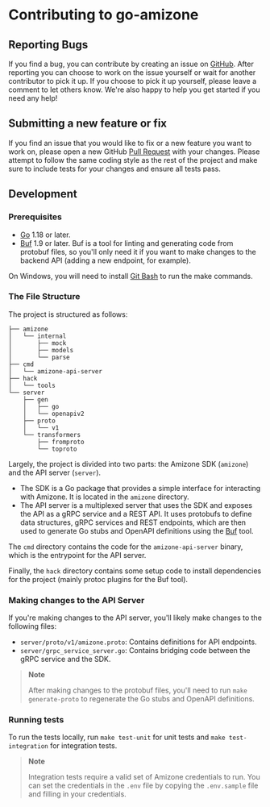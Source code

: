 # Contributing to go-amizone

## Reporting Bugs

If you find a bug, you can contribute by creating an issue on [GitHub](https://github.com/ditsuke/go-amizone).
After reporting you can choose to work on the issue yourself or wait for another contributor to pick it up.
If you choose to pick it up yourself, please leave a comment to let others know. We're also happy to help you
get started if you need any help!

## Submitting a new feature or fix

If you find an issue that you would like to fix or a new feature you want to work on, please open a new GitHub
[Pull Request](https://github.com/ditsuke/go-amizone/pulls) with your changes. Please attempt to follow the same
coding style as the rest of the project and make sure to include tests for your changes and ensure all tests pass.

## Development

### Prerequisites

- [Go](https://golang.org/dl/) 1.18 or later.
- [Buf](https://docs.buf.build/installation) 1.9 or later. Buf is a tool for linting and generating code from protobuf files,
  so you'll only need it if you want to make changes to the backend API (adding a new endpoint, for example).

On Windows, you will need to install [Git Bash](https://gitforwindows.org/) to run the make commands.

### The File Structure

The project is structured as follows:

```text
├── amizone
│   └── internal
│       ├── mock
│       ├── models
│       └── parse
├── cmd
│   └── amizone-api-server
├── hack
│   └── tools
└── server
    ├── gen
    │   ├── go
    │   └── openapiv2
    ├── proto
    │   └── v1
    └── transformers
        ├── fromproto
        └── toproto

```

Largely, the project is divided into two parts: the Amizone SDK (`amizone`) and the API server (`server`).

- The SDK is a Go package that provides a simple interface for interacting with Amizone. It is located in the `amizone` directory.
- The API server is a multiplexed server that uses the SDK and exposes the API as a gRPC service and a REST API. It uses
  protobufs to define data structures, gRPC services and REST endpoints, which are then used to generate Go stubs and OpenAPI
  definitions using the [Buf](https://buf.build) tool.

The `cmd` directory contains the code for the `amizone-api-server` binary, which is the entrypoint for the API server.

Finally, the `hack` directory contains some setup code to install dependencies for the project (mainly protoc plugins for the Buf tool).

### Making changes to the API Server

If you're making changes to the API server, you'll likely make changes to the following files:

- `server/proto/v1/amizone.proto`: Contains definitions for API endpoints.
- `server/grpc_service_server.go`: Contains bridging code between the gRPC service and the SDK.

> **Note**
>
> After making changes to the protobuf files, you'll need to run `make generate-proto` to regenerate the Go stubs and OpenAPI definitions.

### Running tests

To run the tests locally, run `make test-unit` for unit tests and `make test-integration` for integration tests.

> **Note**
>
> Integration tests require a valid set of Amizone credentials to run. You can set the credentials in the `.env` file by copying the `.env.sample` file and filling in your credentials.
